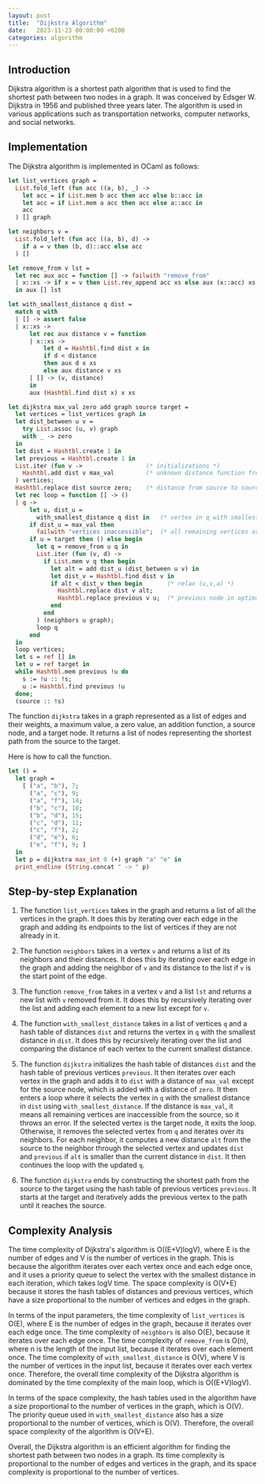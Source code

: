 ```yaml
---
layout: post
title:  "Dijkstra Algorithm"
date:   2023-11-23 00:00:00 +0200
categories: algorithm
---
```


## Introduction  
Dijkstra algorithm is a shortest path algorithm that is used to find the shortest path between two nodes in a graph. It was conceived by Edsger W. Dijkstra in 1956 and published three years later. The algorithm is used in various applications such as transportation networks, computer networks, and social networks.  
   
## Implementation  
The Dijkstra algorithm is implemented in OCaml as follows:  
   
```ocaml  
let list_vertices graph =
  List.fold_left (fun acc ((a, b), _) ->
    let acc = if List.mem b acc then acc else b::acc in
    let acc = if List.mem a acc then acc else a::acc in
    acc
  ) [] graph

let neighbors v =
  List.fold_left (fun acc ((a, b), d) ->
    if a = v then (b, d)::acc else acc
  ) []

let remove_from v lst =
  let rec aux acc = function [] -> failwith "remove_from"
  | x::xs -> if x = v then List.rev_append acc xs else aux (x::acc) xs
  in aux [] lst

let with_smallest_distance q dist =
  match q with
  | [] -> assert false
  | x::xs ->
      let rec aux distance v = function
      | x::xs ->
          let d = Hashtbl.find dist x in
          if d < distance
          then aux d x xs
          else aux distance v xs
      | [] -> (v, distance)
      in
      aux (Hashtbl.find dist x) x xs

let dijkstra max_val zero add graph source target =
  let vertices = list_vertices graph in
  let dist_between u v =
    try List.assoc (u, v) graph
    with _ -> zero
  in
  let dist = Hashtbl.create 1 in
  let previous = Hashtbl.create 1 in
  List.iter (fun v ->                  (* initializations *)
    Hashtbl.add dist v max_val         (* unknown distance function from source to v *)
  ) vertices;
  Hashtbl.replace dist source zero;    (* distance from source to source *)
  let rec loop = function [] -> ()
  | q ->
      let u, dist_u =
        with_smallest_distance q dist in   (* vertex in q with smallest distance in dist *)
      if dist_u = max_val then
        failwith "vertices inaccessible";  (* all remaining vertices are inaccessible from source *)
      if u = target then () else begin
        let q = remove_from u q in
        List.iter (fun (v, d) ->
          if List.mem v q then begin
            let alt = add dist_u (dist_between u v) in
            let dist_v = Hashtbl.find dist v in
            if alt < dist_v then begin       (* relax (u,v,a) *)
              Hashtbl.replace dist v alt;
              Hashtbl.replace previous v u;  (* previous node in optimal path from source *)
            end
          end
        ) (neighbors u graph);
        loop q
      end
  in
  loop vertices;
  let s = ref [] in
  let u = ref target in
  while Hashtbl.mem previous !u do
    s := !u :: !s;
    u := Hashtbl.find previous !u
  done;
  (source :: !s)
```  
   
The function `dijkstra` takes in a graph represented as a list of edges and their weights, a maximum value, a zero value, an addition function, a source node, and a target node. It returns a list of nodes representing the shortest path from the source to the target.  
   
Here is how to call the function.

```ocaml
let () =
  let graph =
    [ ("a", "b"), 7;
      ("a", "c"), 9;
      ("a", "f"), 14;
      ("b", "c"), 10;
      ("b", "d"), 15;
      ("c", "d"), 11;
      ("c", "f"), 2;
      ("d", "e"), 6;
      ("e", "f"), 9; ]
  in
  let p = dijkstra max_int 0 (+) graph "a" "e" in
  print_endline (String.concat " -> " p)
```

## Step-by-step Explanation  
1. The function `list_vertices` takes in the graph and returns a list of all the vertices in the graph. It does this by iterating over each edge in the graph and adding its endpoints to the list of vertices if they are not already in it.  
   
  2. The function `neighbors` takes in a vertex `v` and returns a list of its neighbors and their distances. It does this by iterating over each edge in the graph and adding the neighbor of `v` and its distance to the list if `v` is the start point of the edge.  
     
  3. The function `remove_from` takes in a vertex `v` and a list `lst` and returns a new list with `v` removed from it. It does this by recursively iterating over the list and adding each element to a new list except for `v`.  
     
  4. The function `with_smallest_distance` takes in a list of vertices `q` and a hash table of distances `dist` and returns the vertex in `q` with the smallest distance in `dist`. It does this by recursively iterating over the list and comparing the distance of each vertex to the current smallest distance.  
     
  5. The function `dijkstra` initializes the hash table of distances `dist` and the hash table of previous vertices `previous`. It then iterates over each vertex in the graph and adds it to `dist` with a distance of `max_val` except for the source node, which is added with a distance of `zero`. It then enters a loop where it selects the vertex in `q` with the smallest distance in `dist` using `with_smallest_distance`. If the distance is `max_val`, it means all remaining vertices are inaccessible from the source, so it throws an error. If the selected vertex is the target node, it exits the loop. Otherwise, it removes the selected vertex from `q` and iterates over its neighbors. For each neighbor, it computes a new distance `alt` from the source to the neighbor through the selected vertex and updates `dist` and `previous` if `alt` is smaller than the current distance in `dist`. It then continues the loop with the updated `q`.  
     
  6. The function `dijkstra` ends by constructing the shortest path from the source to the target using the hash table of previous vertices `previous`. It starts at the target and iteratively adds the previous vertex to the path until it reaches the source.  
     
## Complexity Analysis  
The time complexity of Dijkstra's algorithm is O((E+V)logV), where E is the number of edges and V is the number of vertices in the graph. This is because the algorithm iterates over each vertex once and each edge once, and it uses a priority queue to select the vertex with the smallest distance in each iteration, which takes logV time. The space complexity is O(V+E) because it stores the hash tables of distances and previous vertices, which have a size proportional to the number of vertices and edges in the graph. 

In terms of the input parameters, the time complexity of `list_vertices` is O(E), where E is the number of edges in the graph, because it iterates over each edge once. The time complexity of `neighbors` is also O(E), because it iterates over each edge once. The time complexity of `remove_from` is O(n), where n is the length of the input list, because it iterates over each element once. The time complexity of `with_smallest_distance` is O(V), where V is the number of vertices in the input list, because it iterates over each vertex once. Therefore, the overall time complexity of the Dijkstra algorithm is dominated by the time complexity of the main loop, which is O((E+V)logV).  
   
In terms of the space complexity, the hash tables used in the algorithm have a size proportional to the number of vertices in the graph, which is O(V). The priority queue used in `with_smallest_distance` also has a size proportional to the number of vertices, which is O(V). Therefore, the overall space complexity of the algorithm is O(V+E).  
   
Overall, the Dijkstra algorithm is an efficient algorithm for finding the shortest path between two nodes in a graph. Its time complexity is proportional to the number of edges and vertices in the graph, and its space complexity is proportional to the number of vertices.

